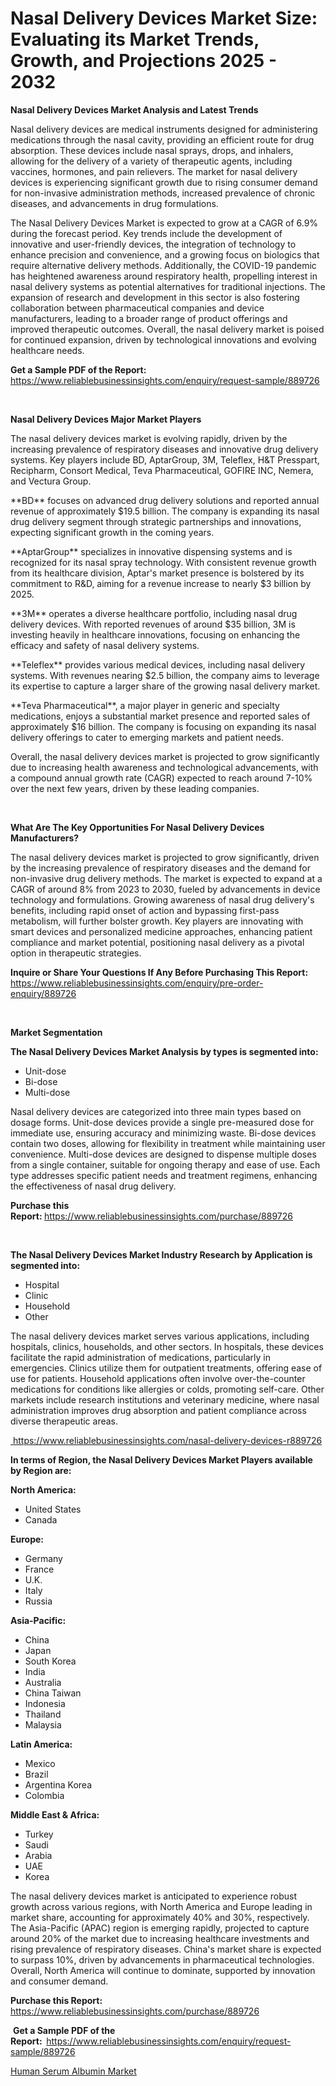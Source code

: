 <p><h1>Nasal Delivery Devices Market Size: Evaluating its Market Trends, Growth, and Projections 2025 - 2032</h1></p><p><strong>Nasal Delivery Devices Market Analysis and Latest Trends</strong></p>
<p><p>Nasal delivery devices are medical instruments designed for administering medications through the nasal cavity, providing an efficient route for drug absorption. These devices include nasal sprays, drops, and inhalers, allowing for the delivery of a variety of therapeutic agents, including vaccines, hormones, and pain relievers. The market for nasal delivery devices is experiencing significant growth due to rising consumer demand for non-invasive administration methods, increased prevalence of chronic diseases, and advancements in drug formulations.</p><p>The Nasal Delivery Devices Market is expected to grow at a CAGR of 6.9% during the forecast period. Key trends include the development of innovative and user-friendly devices, the integration of technology to enhance precision and convenience, and a growing focus on biologics that require alternative delivery methods. Additionally, the COVID-19 pandemic has heightened awareness around respiratory health, propelling interest in nasal delivery systems as potential alternatives for traditional injections. The expansion of research and development in this sector is also fostering collaboration between pharmaceutical companies and device manufacturers, leading to a broader range of product offerings and improved therapeutic outcomes. Overall, the nasal delivery market is poised for continued expansion, driven by technological innovations and evolving healthcare needs.</p></p>
<p><strong>Get a Sample PDF of the Report:&nbsp;</strong> <a href="https://www.reliablebusinessinsights.com/enquiry/request-sample/889726?utm_campaign=2239&utm_medium=2&utm_source=Github&utm_content=ia&utm_term=03032025&utm_id=nasal-delivery-devices">https://www.reliablebusinessinsights.com/enquiry/request-sample/889726</a></p>
<p>&nbsp;</p>
<p><strong>Nasal Delivery Devices Major Market Players</strong></p>
<p><p>The nasal delivery devices market is evolving rapidly, driven by the increasing prevalence of respiratory diseases and innovative drug delivery systems. Key players include BD, AptarGroup, 3M, Teleflex, H&T Presspart, Recipharm, Consort Medical, Teva Pharmaceutical, GOFIRE INC, Nemera, and Vectura Group.</p><p>**BD** focuses on advanced drug delivery solutions and reported annual revenue of approximately $19.5 billion. The company is expanding its nasal drug delivery segment through strategic partnerships and innovations, expecting significant growth in the coming years.</p><p>**AptarGroup** specializes in innovative dispensing systems and is recognized for its nasal spray technology. With consistent revenue growth from its healthcare division, Aptar's market presence is bolstered by its commitment to R&D, aiming for a revenue increase to nearly $3 billion by 2025.</p><p>**3M** operates a diverse healthcare portfolio, including nasal drug delivery devices. With reported revenues of around $35 billion, 3M is investing heavily in healthcare innovations, focusing on enhancing the efficacy and safety of nasal delivery systems.</p><p>**Teleflex** provides various medical devices, including nasal delivery systems. With revenues nearing $2.5 billion, the company aims to leverage its expertise to capture a larger share of the growing nasal delivery market.</p><p>**Teva Pharmaceutical**, a major player in generic and specialty medications, enjoys a substantial market presence and reported sales of approximately $16 billion. The company is focusing on expanding its nasal delivery offerings to cater to emerging markets and patient needs.</p><p>Overall, the nasal delivery devices market is projected to grow significantly due to increasing health awareness and technological advancements, with a compound annual growth rate (CAGR) expected to reach around 7-10% over the next few years, driven by these leading companies.</p></p>
<p>&nbsp;</p>
<p><strong>What Are The Key Opportunities For Nasal Delivery Devices Manufacturers?</strong></p>
<p><p>The nasal delivery devices market is projected to grow significantly, driven by the increasing prevalence of respiratory diseases and the demand for non-invasive drug delivery methods. The market is expected to expand at a CAGR of around 8% from 2023 to 2030, fueled by advancements in device technology and formulations. Growing awareness of nasal drug delivery's benefits, including rapid onset of action and bypassing first-pass metabolism, will further bolster growth. Key players are innovating with smart devices and personalized medicine approaches, enhancing patient compliance and market potential, positioning nasal delivery as a pivotal option in therapeutic strategies.</p></p>
<p><strong>Inquire or Share Your Questions If Any Before Purchasing This Report:</strong> <a href="https://www.reliablebusinessinsights.com/enquiry/pre-order-enquiry/889726?utm_campaign=2239&utm_medium=2&utm_source=Github&utm_content=ia&utm_term=03032025&utm_id=nasal-delivery-devices">https://www.reliablebusinessinsights.com/enquiry/pre-order-enquiry/889726</a></p>
<p>&nbsp;</p>
<p><strong>Market Segmentation</strong></p>
<p><strong>The Nasal Delivery Devices Market Analysis by types is segmented into:</strong></p>
<p><ul><li>Unit-dose</li><li>Bi-dose</li><li>Multi-dose</li></ul></p>
<p><p>Nasal delivery devices are categorized into three main types based on dosage forms. Unit-dose devices provide a single pre-measured dose for immediate use, ensuring accuracy and minimizing waste. Bi-dose devices contain two doses, allowing for flexibility in treatment while maintaining user convenience. Multi-dose devices are designed to dispense multiple doses from a single container, suitable for ongoing therapy and ease of use. Each type addresses specific patient needs and treatment regimens, enhancing the effectiveness of nasal drug delivery.</p></p>
<p><strong>Purchase this Report:&nbsp;</strong><a href="https://www.reliablebusinessinsights.com/purchase/889726?utm_campaign=2239&utm_medium=2&utm_source=Github&utm_content=ia&utm_term=03032025&utm_id=nasal-delivery-devices">https://www.reliablebusinessinsights.com/purchase/889726</a></p>
<p>&nbsp;</p>
<p><strong>The Nasal Delivery Devices Market Industry Research by Application is segmented into:</strong></p>
<p><ul><li>Hospital</li><li>Clinic</li><li>Household</li><li>Other</li></ul></p>
<p><p>The nasal delivery devices market serves various applications, including hospitals, clinics, households, and other sectors. In hospitals, these devices facilitate the rapid administration of medications, particularly in emergencies. Clinics utilize them for outpatient treatments, offering ease of use for patients. Household applications often involve over-the-counter medications for conditions like allergies or colds, promoting self-care. Other markets include research institutions and veterinary medicine, where nasal administration improves drug absorption and patient compliance across diverse therapeutic areas.</p></p>
<p><a href="https://www.reliablebusinessinsights.com/nasal-delivery-devices-r889726?utm_campaign=2239&utm_medium=2&utm_source=Github&utm_content=ia&utm_term=03032025&utm_id=nasal-delivery-devices">&nbsp;https://www.reliablebusinessinsights.com/nasal-delivery-devices-r889726</a></p>
<p><strong>In terms of Region, the Nasal Delivery Devices Market Players available by Region are:</strong></p>
<p>
    <p> <strong> North America: </strong>
        <ul>
            <li>United States</li>
            <li>Canada</li>
        </ul>
        </p> 
    <p> <strong> Europe: </strong>
        <ul>
            <li>Germany</li>
            <li>France</li>
            <li>U.K.</li>
            <li>Italy</li>
            <li>Russia</li>
        </ul>
        </p> 
    <p> <strong> Asia-Pacific: </strong>
        <ul>
            <li>China</li>
            <li>Japan</li>
            <li>South Korea</li>
            <li>India</li>
            <li>Australia</li>
            <li>China Taiwan</li>
            <li>Indonesia</li>
            <li>Thailand</li>
            <li>Malaysia</li>
        </ul>
        </p> 
    <p> <strong> Latin America: </strong>
        <ul>
            <li>Mexico</li>
            <li>Brazil</li>
            <li>Argentina Korea</li>
            <li>Colombia</li>
        </ul>
        </p> 
    <p> <strong> Middle East & Africa: </strong>
        <ul>
            <li>Turkey</li>
            <li>Saudi</li>
            <li>Arabia</li>
            <li>UAE</li>
            <li>Korea</li>
        </ul>
    </p>
    </p>
<p><p>The nasal delivery devices market is anticipated to experience robust growth across various regions, with North America and Europe leading in market share, accounting for approximately 40% and 30%, respectively. The Asia-Pacific (APAC) region is emerging rapidly, projected to capture around 20% of the market due to increasing healthcare investments and rising prevalence of respiratory diseases. China's market share is expected to surpass 10%, driven by advancements in pharmaceutical technologies. Overall, North America will continue to dominate, supported by innovation and consumer demand.</p></p>
<p><strong>Purchase this Report: </strong><a href="https://www.reliablebusinessinsights.com/purchase/889726?utm_campaign=2239&utm_medium=2&utm_source=Github&utm_content=ia&utm_term=03032025&utm_id=nasal-delivery-devices">https://www.reliablebusinessinsights.com/purchase/889726</a></p>
<p>&nbsp;<strong>Get a Sample PDF of the Report:&nbsp;&nbsp;</strong><a href="https://www.reliablebusinessinsights.com/enquiry/request-sample/889726?utm_campaign=2239&utm_medium=2&utm_source=Github&utm_content=ia&utm_term=03032025&utm_id=nasal-delivery-devices">https://www.reliablebusinessinsights.com/enquiry/request-sample/889726</a></p>
<p><strong></strong></p>
<p><p><a href="https://github.com/tineamonaya/Market-Research-Report-List-1/blob/main/human-serum-albumin-market.md?utm_campaign=2239&utm_medium=2&utm_source=Github&utm_content=ia&utm_term=03032025&utm_id=nasal-delivery-devices">Human Serum Albumin Market</a></p></p>